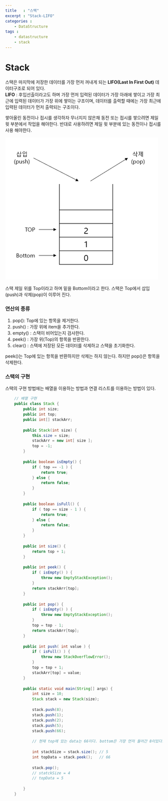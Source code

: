 ```yaml
---
title   : "스택"
excerpt : "Stack-LIFO"
categories : 
    - DataStructure
tags :
    - datastructure
    - stack
---
```


# Stack  
스택은 마지막에 저장한 데이터를 가장 먼저 꺼내게 되는 __LIFO(Last In First Out)__ 데이터구조로 되어 있다.  
__LIFO__ : 후입선출이라고도 하며 가장 먼저 입력된 데이터가 가장 아래에 쌓이고 가장 최근에 입력된 데이터가 가장 위에 쌓이는 구조이며, 데이터를 출력할 때에는 가장 최근에 입력된 데이터가 먼저 출력되는 구조이다.  

쌓아올린 동전이나 접시를 생각하자 무너지지 않은채 동전 또는 접시를 쌓으려면 제일 윗 부분에서 작업을 해야한다. 반대로 사용하려면 제일 윗 부분에 있는 동전이나 접시를 사용 해야한다.  

![Stack](/assets/img/ds/stack.PNG)  

스택 제일 위를 Top이라고 하며 밑을 Bottom이라고 한다. 스택은 Top에서 삽입(push)과 삭제(pop)이 이루어 진다.  

### 연산의 종류  
1. pop(): Top에 있는 항목을 제거한다.  
2. push() : 가장 위에 item을 추가한다.  
3. empty() : 스택이 비어있는지 검사한다.  
4. peek() : 가장 위(Top)의 항목을 반환한다.  
5. clear() : 스택에 저장된 모든 데이터를 삭제하고 스택을 초기화한다.  

peek()는 Top에 있는 항목을 반환하지만 삭제는 하지 않는다. 하지만 pop()은 항목을 삭제한다.  

### 스택의 구현  
스택의 구현 방법에는 배열을 이용하는 방법과 연결 리스트를 이용하는 방법이 있다.   

```java
    // 배열 구현
    public class Stack {
        public int size;
        public int top;
        public int[] stackArr;

        public Stack(int size) {
            this.size = size;
            stackArr = new int[ size ];
            top = -1;
        }

        public boolean isEmpty() {
            if ( top == -1 ) {
                return true;
            } else {
                return false;
            }
        }

        public boolean isFull() {
            if ( top == size - 1 ) {
                return true;
            } else {
                return false;
            }
        }

        public int size() {
            return top + 1;
        }

        public int peek() {
            if ( isEmpty() ) {
                throw new EmptyStackException();
            }
            return stackArr[top];
        }

        public int pop() {
            if ( isEmpty() ) {
                throw new EmptyStackException();
            }
            top = top - 1;
            return stackArr[top];
        }

        public int push( int value ) {
            if ( isFull() ) {
                throw new StackOverflowError();
            }
            top = top + 1;
            stackArr[top] = value;
        }

        public static void main(String[] args) {
            int size = 10;
            Stack stack = new Stack(size);

            stack.push(8);
            stack.push(1);
            stack.push(2);
            stack.push(5);
            stack.push(66);
            
            // 현재 top에 있는 data는 66이다. bottom은 가장 먼저 들어간 8이있다.

            int stackSize = stack.size(); // 5
            int topData = stack.peek();   // 66

            stack.pop();
            // statckSize = 4
            // topData = 5

        }
    }
```  

